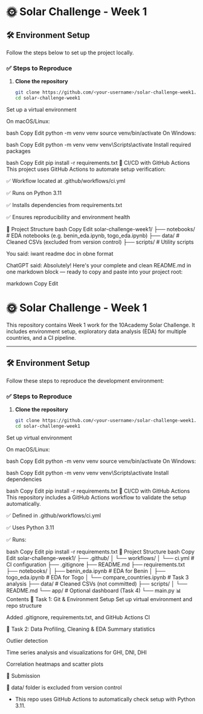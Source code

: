 

# 🌞 Solar Challenge - Week 1

## 🛠️ Environment Setup

Follow the steps below to set up the project locally.

### ✅ Steps to Reproduce

1. **Clone the repository**
   ```bash
   git clone https://github.com/<your-username>/solar-challenge-week1.git
   cd solar-challenge-week1
Set up a virtual environment

On macOS/Linux:

bash
Copy
Edit
python -m venv venv
source venv/bin/activate
On Windows:

bash
Copy
Edit
python -m venv venv
venv\Scripts\activate
Install required packages

bash
Copy
Edit
pip install -r requirements.txt
🔁 CI/CD with GitHub Actions
This project uses GitHub Actions to automate setup verification:

✅ Workflow located at .github/workflows/ci.yml

✅ Runs on Python 3.11

✅ Installs dependencies from requirements.txt

✅ Ensures reproducibility and environment health

📁 Project Structure
bash
Copy
Edit
solar-challenge-week1/
├── notebooks/              # EDA notebooks (e.g. benin_eda.ipynb, togo_eda.ipynb)
├── data/                   # Cleaned CSVs (excluded from version control)
├── scripts/                # Utility scripts






You said:
iwant readme doc in obne format


ChatGPT said:
Absolutely! Here's your complete and clean README.md in one markdown block — ready to copy and paste into your project root:

markdown
Copy
Edit
# 🌞 Solar Challenge - Week 1

This repository contains Week 1 work for the 10Academy Solar Challenge. It includes environment setup, exploratory data analysis (EDA) for multiple countries, and a CI pipeline.

---

## 🛠️ Environment Setup

Follow these steps to reproduce the development environment:

### ✅ Steps to Reproduce

1. **Clone the repository**
   ```bash
   git clone https://github.com/<your-username>/solar-challenge-week1.git
   cd solar-challenge-week1
Set up virtual environment

On macOS/Linux:

bash
Copy
Edit
python -m venv venv
source venv/bin/activate
On Windows:

bash
Copy
Edit
python -m venv venv
venv\Scripts\activate
Install dependencies

bash
Copy
Edit
pip install -r requirements.txt
🔁 CI/CD with GitHub Actions
This repository includes a GitHub Actions workflow to validate the setup automatically.

✅ Defined in .github/workflows/ci.yml

✅ Uses Python 3.11

✅ Runs:

bash
Copy
Edit
pip install -r requirements.txt
📁 Project Structure
bash
Copy
Edit
solar-challenge-week1/
├── .github/
│   └── workflows/
│       └── ci.yml             # CI configuration
├── .gitignore
├── README.md
├── requirements.txt
├── notebooks/
│   ├── benin_eda.ipynb        # EDA for Benin
│   ├── togo_eda.ipynb         # EDA for Togo
│   └── compare_countries.ipynb # Task 3 analysis
├── data/                      # Cleaned CSVs (not committed)
├── scripts/
│   └── README.md
└── app/                       # Optional dashboard (Task 4)
    └── main.py
📊 Contents
🔹 Task 1: Git & Environment Setup
Set up virtual environment and repo structure

Added .gitignore, requirements.txt, and GitHub Actions CI

🔹 Task 2: Data Profiling, Cleaning & EDA
Summary statistics

Outlier detection

Time series analysis and visualizations for GHI, DNI, DHI

Correlation heatmaps and scatter plots



📅 Submission


🚫 data/ folder is excluded from version control

- This repo uses GitHub Actions to automatically check setup with Python 3.11.
